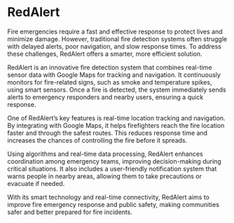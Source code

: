 # RedAlert

Fire emergencies require a fast and effective response to protect lives and minimize damage. However, traditional fire detection systems often struggle with delayed alerts, poor navigation, and slow response times. To address these challenges, RedAlert offers a smarter, more efficient solution.

RedAlert is an innovative  fire detection system that combines real-time sensor data with Google Maps for tracking and navigation. It continuously monitors for fire-related signs, such as smoke and temperature spikes, using smart sensors. Once a fire is detected, the system immediately sends alerts to emergency responders and nearby users, ensuring a quick response.

One of RedAlert’s key features is real-time location tracking and navigation. By integrating with Google Maps, it helps firefighters reach the fire location faster and through the safest routes. This reduces response time and increases the chances of controlling the fire before it spreads.

Using algorithms and real-time data processing, RedAlert enhances coordination among emergency teams, improving decision-making during critical situations. It also includes a user-friendly notification system that warns people in nearby areas, allowing them to take precautions or evacuate if needed.

With its smart technology and real-time connectivity, RedAlert aims to improve fire emergency response and public safety, making communities safer and better prepared for fire incidents.
